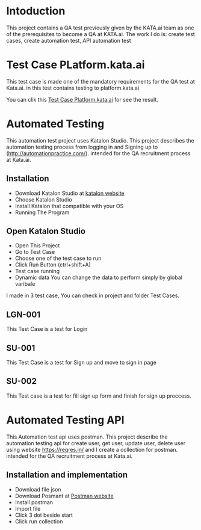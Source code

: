 # Intoduction
This project contains a QA test previously given by the KATA.ai team as one of the prerequisites to become a QA at KATA.ai. The work I do is:
create test cases, create automation test, API automation test

# Test Case PLatform.kata.ai
This test case is made one of the mandatory requirements for the QA test at Kata.ai. in this test contains testing to platform.kata.ai 


You can clik this
[Test Case Platform.kata.ai](https://docs.google.com/spreadsheets/d/1fnCEJ-d2NQMGhU86mbPDoBAarYzzcaSXeDEJXhHzVsk/edit#gid=1026343440)
for see the result.


# Automated Testing
This automation test project uses Katalon Studio. This project describes the automation testing process from logging in and Signing up to (http://automationpractice.com/). intended for the QA recruitment process at Kata.ai.

## Installation

- Download Katalon Studio at [katalon website](https://katalon.com/download/)
- Choose Katalon Studio
- Install Katalon that compatible with your OS
- Running The Program

## Open Katalon Studio
- Open This Project
- Go to Test Case
- Choose one of the test case to run
- Click Run Button (ctrl+shift+A)
- Test case running
- Dynamic data You can change the data to perform simply by global varibale

I made in 3 test case, You can check in project and folder Test Cases.

## LGN-001
This Test Case is a test for Login 


## SU-001
This Test Case is a test for Sign up and move to sign in page


## SU-002
This Test case is a test for fill sign up form and finish for sign up proccess.

# Automated Testing API 
This Automation test api uses postman. This project describe the automation testing api for create user, get user, update user, delete user using website https://reqres.in/ and I create a collection for postman. intended for the QA recruitment process at Kata.ai. 

## Installation and implementation
- Download file json 
- Download Posmant at [Postman website](https://www.postman.com/downloads/postman-agent/)
- Install postman
- Import file 
- Click 3 dot beside start
- Click run collection


